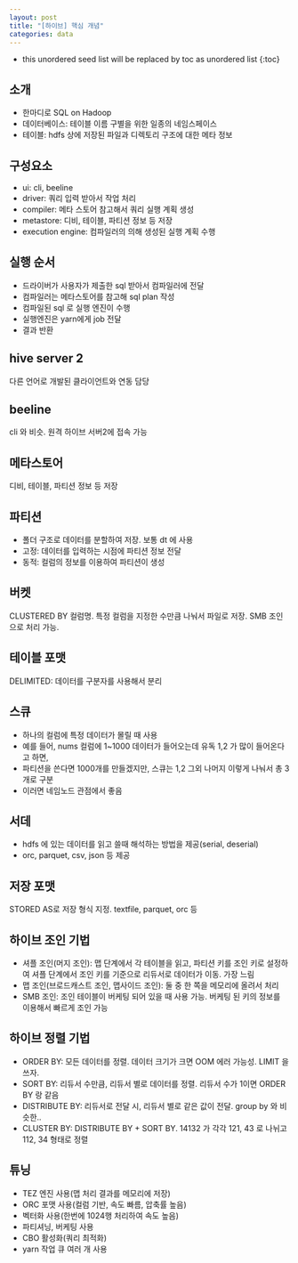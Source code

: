 ```yaml
---
layout: post
title: "[하이브] 핵심 개념"
categories: data
---
```


* this unordered seed list will be replaced by toc as unordered list
{:toc}

## 소개

- 한마디로 SQL on Hadoop
- 데이터베이스: 테이블 이름 구별을 위한 일종의 네임스페이스
- 테이블: hdfs 상에 저장된 파일과 디렉토리 구조에 대한 메타 정보

## 구성요소

- ui: cli, beeline
- driver: 쿼리 입력 받아서 작업 처리
- compiler: 메타 스토어 참고해서 쿼리 실행 계획 생성
- metastore: 디비, 테이블, 파티션 정보 등 저장
- execution engine: 컴파일러의 의해 생성된 실행 계획 수행

## 실행 순서

- 드라이버가 사용자가 제출한 sql 받아서 컴파일러에 전달
- 컴파일러는 메타스토어를 참고해 sql plan 작성
- 컴파일된 sql 로 실행 엔진이 수행
- 실행엔진은 yarn에게 job 전달
- 결과 반환

## hive server 2

다른 언어로 개발된 클라이언트와 연동 담당

## beeline

cli 와 비슷. 원격 하이브 서버2에 접속 가능

## 메타스토어

디비, 테이블, 파티션 정보 등 저장

## 파티션

- 폴더 구조로 데이터를 분할하여 저장. 보통 dt 에 사용
- 고정: 데이터를 입력하는 시점에 파티션 정보 전달
- 동적: 컬럼의 정보를 이용하여 파티션이 생성

## 버켓

CLUSTERED BY 컬럼명. 특정 컬럼을 지정한 수만큼 나눠서 파일로 저장. SMB 조인으로 처리 가능.

## 테이블 포맷

DELIMITED: 데이터를 구분자를 사용해서 분리

## 스큐

- 하나의 컬럼에 특정 데이터가 몰릴 때 사용
- 예를 들어, nums 컬럼에 1~1000 데이터가 들어오는데 유독 1,2 가 많이 들어온다고 하면,
- 파티션을 쓴다면 1000개를 만들겠지만, 스큐는 1,2 그외 나머지 이렇게 나눠서 총 3개로 구분
- 이러면 네임노드 관점에서 좋음

## 서데

- hdfs 에 있는 데이터를 읽고 쓸때 해석하는 방법을 제공(serial, deserial)
- orc, parquet, csv, json 등 제공

## 저장 포맷

STORED AS로 저장 형식 지정. textfile, parquet, orc 등

## 하이브 조인 기법

- 셔플 조인(머지 조인): 맵 단계에서 각 테이블을 읽고, 파티션 키를 조인 키로 설정하여 셔플 단계에서 조인 키를 기준으로 리듀서로 데이터가 이동. 가장 느림
- 맵 조인(브로드캐스트 조인, 맵사이드 조인): 둘 중 한 쪽을 메모리에 올려서 처리
- SMB 조인: 조인 테이블이 버케팅 되어 있을 때 사용 가능. 버케팅 된 키의 정보를 이용해서 빠르게 조인 가능

## 하이브 정렬 기법

- ORDER BY: 모든 데이터를 정렬. 데이터 크기가 크면 OOM 에러 가능성. LIMIT 을 쓰자.
- SORT BY: 리듀서 수만큼, 리듀서 별로 데이터를 정렬. 리듀서 수가 1이면 ORDER BY 랑 같음
- DISTRIBUTE BY: 리듀서로 전달 시, 리듀서 별로 같은 값이 전달. group by 와 비슷한..
- CLUSTER BY: DISTRIBUTE BY + SORT BY. 14132 가 각각 121, 43 로 나뉘고 112, 34 형태로 정렬

## 튜닝

- TEZ 엔진 사용(맵 처리 결과를 메모리에 저장)
- ORC 포맷 사용(컬럼 기반, 속도 빠름, 압축률 높음)
- 벡터화 사용(한번에 1024행 처리하여 속도 높음)
- 파티셔닝, 버케팅 사용
- CBO 활성화(쿼리 최적화)
- yarn 작업 큐 여러 개 사용